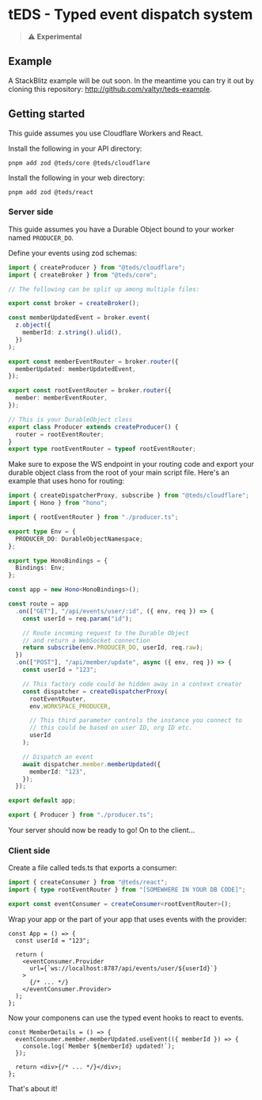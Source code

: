 # tEDS - Typed event dispatch system

> ⚠️ **Experimental**

## Example

A StackBlitz example will be out soon.
In the meantime you can try it out by cloning this repository: http://github.com/valtyr/teds-example.

## Getting started

This guide assumes you use Cloudflare Workers and React.

Install the following in your API directory:

```
pnpm add zod @teds/core @teds/cloudflare
```

Install the following in your web directory:

```
pnpm add zod @teds/react
```

### Server side

This guide assumes you have a Durable Object bound to your worker named `PRODUCER_DO`.

Define your events using zod schemas:

```ts
import { createProducer } from "@teds/cloudflare";
import { createBroker } from "@teds/core";

// The following can be split up among multiple files:

export const broker = createBroker();

const memberUpdatedEvent = broker.event(
  z.object({
    memberId: z.string().ulid(),
  })
);

export const memberEventRouter = broker.router({
  memberUpdated: memberUpdatedEvent,
});

export const rootEventRouter = broker.router({
  member: memberEventRouter,
});

// This is your DurableObject class
export class Producer extends createProducer() {
  router = rootEventRouter;
}
export type rootEventRouter = typeof rootEventRouter;
```

Make sure to expose the WS endpoint in your routing code and export your durable object class from the root of your main script file. Here's an example that uses hono for routing:

```ts
import { createDispatcherProxy, subscribe } from "@teds/cloudflare";
import { Hono } from "hono";

import { rootEventRouter } from "./producer.ts";

export type Env = {
  PRODUCER_DO: DurableObjectNamespace;
};

export type HonoBindings = {
  Bindings: Env;
};

const app = new Hono<HonoBindings>();

const route = app
  .on(["GET"], "/api/events/user/:id", ({ env, req }) => {
    const userId = req.param("id");

    // Route incoming request to the Durable Object
    // and return a WebSocket connection
    return subscribe(env.PRODUCER_DO, userId, req.raw);
  })
  .on(["POST"], "/api/member/update", async ({ env, req }) => {
    const userId = "123";

    // This factory code could be hidden away in a context creator
    const dispatcher = createDispatcherProxy(
      rootEventRouter,
      env.WORKSPACE_PRODUCER,

      // This third parameter controls the instance you connect to
      // this could be based on user ID, org ID etc.
      userId
    );

    // Dispatch an event
    await dispatcher.member.memberUpdated({
      memberId: "123",
    });
  });

export default app;

export { Producer } from "./producer.ts";
```

Your server should now be ready to go! On to the client...

### Client side

Create a file called teds.ts that exports a consumer:

```ts
import { createConsumer } from "@teds/react";
import { type rootEventRouter } from "[SOMEWHERE IN YOUR DB CODE]";

export const eventConsumer = createConsumer<rootEventRouter>();
```

Wrap your app or the part of your app that uses events with the provider:

```tsx
const App = () => {
  const userId = "123";

  return (
    <eventConsumer.Provider
      url={`ws://localhost:8787/api/events/user/${userId}`}
    >
      {/* ... */}
    </eventConsumer.Provider>
  );
};
```

Now your componens can use the typed event hooks to react to events.

```tsx
const MemberDetails = () => {
  eventConsumer.member.memberUpdated.useEvent(({ memberId }) => {
    console.log(`Member ${memberId} updated!`);
  });

  return <div>{/* ... */}</div>;
};
```

That's about it!
